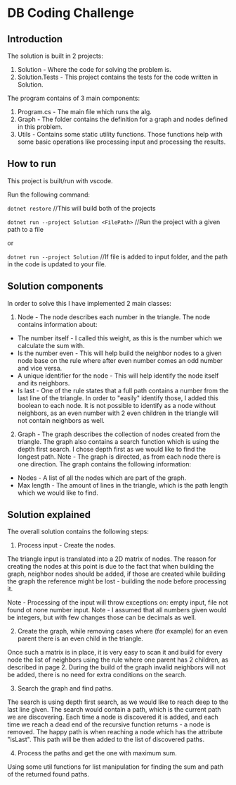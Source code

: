 # DB Coding Challenge

## Introduction

The solution is built in 2 projects:

1. Solution - Where the code for solving the problem is.
2. Solution.Tests - This project contains the tests for the code written in Solution.

The program contains of 3 main components:

1. Program.cs - The main file which runs the alg.
2. Graph - The folder contains the definition for a graph and nodes defined in this problem.
3. Utils - Contains some static utility functions. Those functions help with some basic operations like processing input and processing the results.

## How to run

This project is built/run with vscode.

Run the following command:

`dotnet restore` //This will build both of the projects

`dotnet run --project Solution <FilePath>` //Run the project with a given path to a file

or

`dotnet run --project Solution` //If file is added to input folder, and the path in the code is updated to your file.

## Solution components

In order to solve this I have implemented 2 main classes:

1. Node - The node describes each number in the triangle.
   The node contains information about:

- The number itself - I called this weight, as this is the number which we calculate the sum with.
- Is the number even - This will help build the neighbor nodes to a given node base on the rule where after even number comes an odd number and vice versa.
- A unique identifier for the node - This will help identify the node itself and its neighbors.
- Is last - One of the rule states that a full path contains a number from the last line of the triangle. In order to "easily" identify those, I added this boolean to each node. It is not possible to identify as a node without neighbors, as an even number with 2 even children in the triangle will not contain neighbors as well.

2. Graph - The graph describes the collection of nodes created from the triangle. The graph also contains a search function which is using the depth first search. I chose depth first as we would like to find the longest path.
   Note - The graph is directed, as from each node there is one direction.
   The graph contains the following information:

- Nodes - A list of all the nodes which are part of the graph.
- Max length - The amount of lines in the triangle, which is the path length which we would like to find.

## Solution explained

The overall solution contains the following steps:

1. Process input - Create the nodes.

The triangle input is translated into a 2D matrix of nodes. The reason for creating the nodes at this point is due to the fact that when building the graph, neighbor nodes should be added, if those are created while building the graph the reference might be lost - building the node before processing it.

Note - Processing of the input will throw exceptions on: empty input, file not found ot none number input.
Note - I assumed that all numbers given would be integers, but with few changes those can be decimals as well.

2. Create the graph, while removing cases where (for example) for an even parent there is an even child in the triangle.

Once such a matrix is in place, it is very easy to scan it and build for every node the list of neighbors using the rule where one parent has 2 children, as described in page 2.
During the build of the graph invalid neighbors will not be added, there is no need for extra conditions on the search.

3. Search the graph and find paths.

The search is using depth first search, as we would like to reach deep to the last line given. The search would contain a path, which is the current path we are discovering. Each time a node is discovered it is added, and each time we reach a dead end of the recursive function returns - a node is removed. The happy path is when reaching a node which has the attribute "isLast". This path will be then added to the list of discovered paths.

4. Process the paths and get the one with maximum sum.

Using some util functions for list manipulation for finding the sum and path of the returned found paths.
